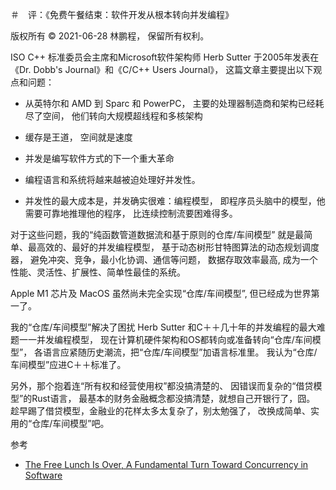 ＃　评：《免费午餐结束：软件开发从根本转向并发编程》

版权所有 © 2021-06-28 林鹏程， 保留所有权利。

ISO C++ 标准委员会主席和Microsoft软件架构师 Herb Sutter
于2005年发表在《Dr. Dobb's Journal》和《C/C++ Users Journal》，
这篇文章主要提出以下观点和问题：

- 从英特尔和 AMD 到 Sparc 和 PowerPC，
  主要的处理器制造商和架构已经耗尽了空间，
  他们转向大规模超线程和多核架构
  
- 缓存是王道， 空间就是速度 
 
- 并发是编写软件方式的下一个重大革命

- 编程语言和系统将越来越被迫处理好并发性。

- 并发性的最大成本是，并发确实很难：编程模型，
  即程序员头脑中的模型，他需要可靠地推理他的程序，
  比连续控制流要困难得多。
  
对于这些问题，我的“纯函数管道数据流和基于原则的仓库/车间模型”
就是最简单、最高效的、最好的并发编程模型，
基于动态树形甘特图算法的动态规划调度器，
避免冲突、竞争，最小化协调、通信等问题，
数据存取效率最高,
成为一个性能、灵活性、扩展性、简单性最佳的系统。

Apple M1 芯片及 MacOS 虽然尚未完全实现“仓库/车间模型”,
但已经成为世界第一了。

我的“仓库/车间模型”解决了困扰 Herb Sutter
和C＋＋几十年的并发编程的最大难题一一并发编程模型，
现在计算机硬件架构和OS都转向或准备转向“仓库/车间模型”，
各语言应紧随历史潮流，把“仓库/车间模型”加语言标准里。
我认为“仓库/车间模型”应进C＋＋标准了。

另外，那个抱着连“所有权和经营使用权”都没搞清楚的、
因错误而复杂的“借贷模型”的Rust语言，
最基本的财务金融概念都没搞清楚，就想自己开银行了，囧。
趁早踢了借贷模型，金融业的花样太多太复杂了，别太勉强了，
改换成简单、实用的“仓库/车间模型”吧。

参考

- [The Free Lunch Is Over, A Fundamental Turn Toward Concurrency in Software](http://www.gotw.ca/publications/concurrency-ddj.htm)
